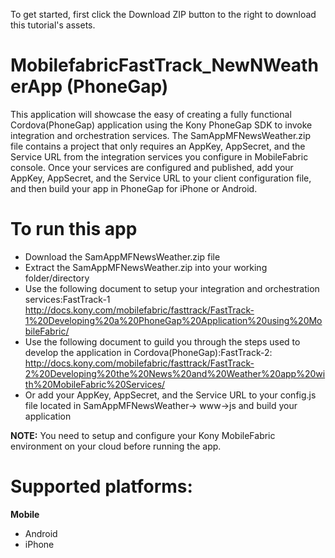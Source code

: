 To get started, first click the Download ZIP button to the right to download this tutorial's assets.

MobilefabricFastTrack_NewNWeatherApp (PhoneGap)
=======================
This application will showcase the easy of creating a fully functional Cordova(PhoneGap) application using the Kony PhoneGap SDK to invoke integration and orchestration services. The SamAppMFNewsWeather.zip file contains a project that only requires an AppKey, AppSecret, and the Service URL from the integration services you configure in MobileFabric console. Once your services are configured and published, add your AppKey, AppSecret, and the Service URL to your client configuration file, and then build your app in PhoneGap for iPhone or Android.


# To run this app

*	Download the SamAppMFNewsWeather.zip file
*	Extract the SamAppMFNewsWeather.zip into your working folder/directory
*	Use the following document to setup your integration and orchestration services:FastTrack-1 http://docs.kony.com/mobilefabric/fasttrack/FastTrack-1%20Developing%20a%20PhoneGap%20Application%20using%20MobileFabric/
*	Use the following document to guild you through the steps used to develop the application in Cordova(PhoneGap):FastTrack-2: http://docs.kony.com/mobilefabric/fasttrack/FastTrack-2%20Developing%20the%20News%20and%20Weather%20app%20with%20MobileFabric%20Services/
*	Or add your AppKey, AppSecret, and the Service URL to your config.js file located in SamAppMFNewsWeather-> www->js and build your application

**NOTE:** 
You need to setup and configure your Kony MobileFabric environment on your cloud before running the app.

# Supported platforms:
**Mobile**
 * Android
 * iPhone
 
